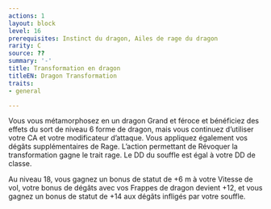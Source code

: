 ```yaml
---
actions: 1
layout: block
level: 16
prerequisites: Instinct du dragon, Ailes de rage du dragon
rarity: C
source: ??
summary: '-'
title: Transformation en dragon
titleEN: Dragon Transformation
traits:
- general

---
```


<p>Vous vous métamorphosez en un dragon Grand et féroce et bénéficiez des effets du sort de niveau 6 forme de dragon, mais vous continuez d’utiliser votre CA et votre modificateur d’attaque. Vous appliquez également vos dégâts supplémentaires de Rage. L’action permettant de Révoquer la transformation gagne le trait rage. Le DD du souffle est égal à votre DD de classe.</p>
<p>Au niveau 18, vous gagnez un bonus de statut de +6 m à votre Vitesse de vol, votre bonus de dégâts avec vos Frappes de dragon devient +12, et vous gagnez un bonus de statut de +14 aux dégâts infligés par votre souffle.</p>